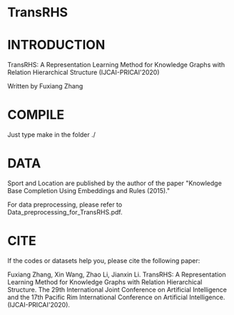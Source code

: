 # TransRHS

# INTRODUCTION
TransRHS: A Representation Learning Method for Knowledge Graphs with Relation Hierarchical Structure (IJCAI-PRICAI'2020) 

Written by Fuxiang Zhang
# COMPILE
Just type make in the folder ./
# DATA
Sport and Location are published by the author of the paper "Knowledge Base Completion Using Embeddings and Rules (2015)."


For data preprocessing, please refer to Data_preprocessing_for_TransRHS.pdf.
# CITE
If the codes or datasets help you, please cite the following paper:


Fuxiang Zhang, Xin Wang, Zhao Li, Jianxin Li. TransRHS: A Representation Learning Method for Knowledge Graphs with Relation Hierarchical Structure. The 29th International Joint Conference on Artificial Intelligence and the 17th Pacific Rim International Conference on Artificial Intelligence. (IJCAI-PRICAI'2020).
